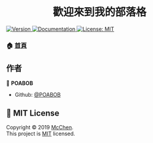 <h1 align="center">歡迎來到我的部落格</h1>
<p>
  <a href="https://github.com/ChenJiaH/blog/blob/master/package.json">
    <img alt="Version" src="https://img.shields.io/badge/version-0.1.0-blue.svg?cacheSeconds=2592000">
  </a>
  <a href="https://github.com/POABOB/blog">
    <img alt="Documentation" src="https://img.shields.io/badge/documentation-yes-brightgreen.svg" target="_blank" />
  </a>
  <a href="https://github.com/ChenJiaH/blog/blob/master/LICENSE">
    <img alt="License: MIT" src="https://img.shields.io/badge/License-MIT-yellow.svg" target="_blank" />
  </a>
</p>

### 🏠 [首頁](https://poabob.github.io)

## 作者

👤 **POABOB**

* Github: [@POABOB](https://github.com/POABOB)

## 📝 MIT License

Copyright © 2019 [McChen](https://github.com/POABOB).<br />
This project is [MIT](https://github.com/POABOB/blog/blob/master/LICENSE) licensed.
